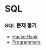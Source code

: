 # SQL 

### SQL 문제 풀기
- [HackerRank](https://www.hackerrank.com/domains/sql)
- [Programmers](https://school.programmers.co.kr/learn/challenges?order=recent&languages=mysql)